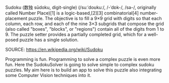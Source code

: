 Sudoku (数独 sūdoku, digit-single) (/suːˈdoʊkuː/, /-ˈdɒk-/, /sə-/, originally called Number Place)[1] is a logic-based,[2][3] combinatorial[4] number-placement puzzle. The objective is to fill a 9×9 grid with digits so that each column, each row, and each of the nine 3×3 subgrids that compose the grid (also called "boxes", "blocks", or "regions") contain all of the digits from 1 to 9. The puzzle setter provides a partially completed grid, which for a well-posed puzzle has a single solution.

SOURCE: https://en.wikipedia.org/wiki/Sudoku

Programming is fun. Programming to solve a complex puzzle is even more fun. Here the SudokuSolver is going to solve simple to complex sudoku puzzles. My aim here is to build an app to solve this puzzle also integrating some Computer Vision techniques into it.



